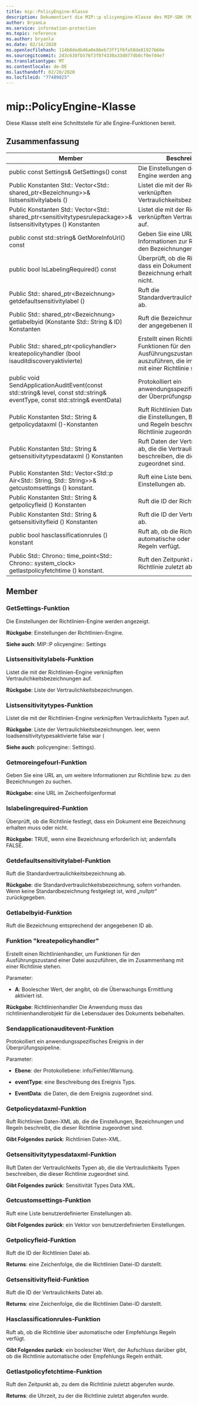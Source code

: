 ```yaml
---
title: mip::PolicyEngine-Klasse
description: Dokumentiert die MIP::p olicyengine-Klasse des MIP-SDK (Microsoft Information Protection).
author: BryanLa
ms.service: information-protection
ms.topic: reference
ms.author: bryanla
ms.date: 02/14/2020
ms.openlocfilehash: 114b8dedb46a0e86eb73ff1f6fa58de81927b60e
ms.sourcegitcommit: 2d3c638fb576f3f074330a33d077db0cf0e7d4e7
ms.translationtype: MT
ms.contentlocale: de-DE
ms.lasthandoff: 02/20/2020
ms.locfileid: "77489825"
---
```

# <a name="class-mippolicyengine"></a>mip::PolicyEngine-Klasse 
Diese Klasse stellt eine Schnittstelle für alle Engine-Funktionen bereit.
  
## <a name="summary"></a>Zusammenfassung
 Member                        | Beschreibungen                                
--------------------------------|---------------------------------------------
public const Settings& GetSettings() const  |  Die Einstellungen der Richtlinien-Engine werden angezeigt.
Public Konstanten Std:: Vector\<Std:: shared_ptr\<Bezeichnung\>\>& listsensitivitylabels ()  |  Listet die mit der Richtlinien-Engine verknüpften Vertraulichkeitsbezeichnungen auf.
Public Konstanten Std:: Vector\<Std:: shared_ptr\<sensitivitytypesrulepackage\>\>& listsensitivitytypes () Konstanten  |  Listet die mit der Richtlinien-Engine verknüpften Vertraulichkeits Typen auf.
public const std::string& GetMoreInfoUrl() const  |  Geben Sie eine URL an, um weitere Informationen zur Richtlinie bzw. zu den Bezeichnungen zu suchen.
public bool IsLabelingRequired() const  |  Überprüft, ob die Richtlinie festlegt, dass ein Dokument eine Bezeichnung erhalten muss oder nicht.
Public Std:: shared_ptr\<Bezeichnung\> getdefaultsensitivitylabel ()  |  Ruft die Standardvertraulichkeitsbezeichnung ab.
Public Std:: shared_ptr\<Bezeichnung\> getlabelbyid (Konstante Std:: String & ID) Konstanten  |  Ruft die Bezeichnung entsprechend der angegebenen ID ab.
Public Std:: shared_ptr\<policyhandler\> kreatepolicyhandler (bool isauditdiscoveryaktivierte)  |  Erstellt einen Richtlinienhandler, um Funktionen für den Ausführungszustand einer Datei auszuführen, die im Zusammenhang mit einer Richtlinie stehen.
public void SendApplicationAuditEvent(const std::string& level, const std::string& eventType, const std::string& eventData)  |  Protokolliert ein anwendungsspezifisches Ereignis in der Überprüfungspipeline.
Public Konstanten Std:: String & getpolicydataxml ()-Konstanten  |  Ruft Richtlinien Daten-XML ab, die die Einstellungen, Bezeichnungen und Regeln beschreibt, die dieser Richtlinie zugeordnet sind.
Public Konstanten Std:: String & getsensitivitytypesdataxml () Konstanten  |  Ruft Daten der Vertraulichkeits Typen ab, die die Vertraulichkeits Typen beschreiben, die dieser Richtlinie zugeordnet sind.
Public Konstanten Std:: Vector\<Std::p Air\<Std:: String, Std:: String\>\>& getcustomsettings () konstant.  |  Ruft eine Liste benutzerdefinierter Einstellungen ab.
Public Konstanten Std:: String & getpolicyfleid () Konstanten  |  Ruft die ID der Richtlinien Datei ab.
Public Konstanten Std:: String & getsensitivityfleid () Konstanten  |  Ruft die ID der Vertraulichkeits Datei ab.
public bool hasclassificationrules () konstant  |  Ruft ab, ob die Richtlinie über automatische oder Empfehlungs Regeln verfügt.
Public Std:: Chrono:: time_point\<Std:: Chrono:: system_clock\> getlastpolicyfetchtime () konstant.  |  Ruft den Zeitpunkt ab, zu dem die Richtlinie zuletzt abgerufen wurde.
  
## <a name="members"></a>Member
  
### <a name="getsettings-function"></a>GetSettings-Funktion
Die Einstellungen der Richtlinien-Engine werden angezeigt.

  
**Rückgabe**: Einstellungen der Richtlinien-Engine. 
  
**Siehe auch**: MIP::P olicyengine:: Settings
  
### <a name="listsensitivitylabels-function"></a>Listsensitivitylabels-Funktion
Listet die mit der Richtlinien-Engine verknüpften Vertraulichkeitsbezeichnungen auf.

  
**Rückgabe**: Liste der Vertraulichkeitsbezeichnungen.
  
### <a name="listsensitivitytypes-function"></a>Listsensitivitytypes-Funktion
Listet die mit der Richtlinien-Engine verknüpften Vertraulichkeits Typen auf.

  
**Rückgabe**: Liste der Vertraulichkeitsbezeichnungen. leer, wenn loadsensitivitytypesaktivierte false war (
  
**Siehe auch**: policyengine:: Settings).
  
### <a name="getmoreinfourl-function"></a>Getmoreingefourl-Funktion
Geben Sie eine URL an, um weitere Informationen zur Richtlinie bzw. zu den Bezeichnungen zu suchen.

  
**Rückgabe:** eine URL im Zeichenfolgenformat
  
### <a name="islabelingrequired-function"></a>Islabelingrequired-Funktion
Überprüft, ob die Richtlinie festlegt, dass ein Dokument eine Bezeichnung erhalten muss oder nicht.

  
**Rückgabe:** TRUE, wenn eine Bezeichnung erforderlich ist; andernfalls FALSE.
  
### <a name="getdefaultsensitivitylabel-function"></a>Getdefaultsensitivitylabel-Funktion
Ruft die Standardvertraulichkeitsbezeichnung ab.

  
**Rückgabe**: die Standardvertraulichkeitsbezeichnung, sofern vorhanden. Wenn keine Standardbezeichnung festgelegt ist, wird „nullptr“ zurückgegeben.
  
### <a name="getlabelbyid-function"></a>Getlabelbyid-Funktion
Ruft die Bezeichnung entsprechend der angegebenen ID ab.
  
### <a name="createpolicyhandler-function"></a>Funktion "kreatepolicyhandler"
Erstellt einen Richtlinienhandler, um Funktionen für den Ausführungszustand einer Datei auszuführen, die im Zusammenhang mit einer Richtlinie stehen.

Parameter:  
* **A**: Boolescher Wert, der angibt, ob die Überwachungs Ermittlung aktiviert ist.



  
**Rückgabe**: Richtlinienhandler
Die Anwendung muss das richtlinienhandlerobjekt für die Lebensdauer des Dokuments beibehalten.
  
### <a name="sendapplicationauditevent-function"></a>Sendapplicationauditevent-Funktion
Protokolliert ein anwendungsspezifisches Ereignis in der Überprüfungspipeline.

Parameter:  
* **Ebene**: der Protokollebene: info/Fehler/Warnung. 


* **eventType**: eine Beschreibung des Ereignis Typs. 


* **EventData**: die Daten, die dem Ereignis zugeordnet sind.


  
### <a name="getpolicydataxml-function"></a>Getpolicydataxml-Funktion
Ruft Richtlinien Daten-XML ab, die die Einstellungen, Bezeichnungen und Regeln beschreibt, die dieser Richtlinie zugeordnet sind.

  
**Gibt Folgendes zurück**: Richtlinien Daten-XML.
  
### <a name="getsensitivitytypesdataxml-function"></a>Getsensitivitytypesdataxml-Funktion
Ruft Daten der Vertraulichkeits Typen ab, die die Vertraulichkeits Typen beschreiben, die dieser Richtlinie zugeordnet sind.

  
**Gibt Folgendes zurück**: Sensitivität Types Data XML.
  
### <a name="getcustomsettings-function"></a>Getcustomsettings-Funktion
Ruft eine Liste benutzerdefinierter Einstellungen ab.

  
**Gibt Folgendes zurück**: ein Vektor von benutzerdefinierten Einstellungen.
  
### <a name="getpolicyfileid-function"></a>Getpolicyfleid-Funktion
Ruft die ID der Richtlinien Datei ab.

  
**Returns**: eine Zeichenfolge, die die Richtlinien Datei-ID darstellt.
  
### <a name="getsensitivityfileid-function"></a>Getsensitivityfleid-Funktion
Ruft die ID der Vertraulichkeits Datei ab.

  
**Returns**: eine Zeichenfolge, die die Richtlinien Datei-ID darstellt.
  
### <a name="hasclassificationrules-function"></a>Hasclassificationrules-Funktion
Ruft ab, ob die Richtlinie über automatische oder Empfehlungs Regeln verfügt.

  
**Gibt Folgendes zurück**: ein boolescher Wert, der Aufschluss darüber gibt, ob die Richtlinie automatische oder Empfehlungs Regeln enthält.
  
### <a name="getlastpolicyfetchtime-function"></a>Getlastpolicyfetchtime-Funktion
Ruft den Zeitpunkt ab, zu dem die Richtlinie zuletzt abgerufen wurde.

  
**Returns**: die Uhrzeit, zu der die Richtlinie zuletzt abgerufen wurde.